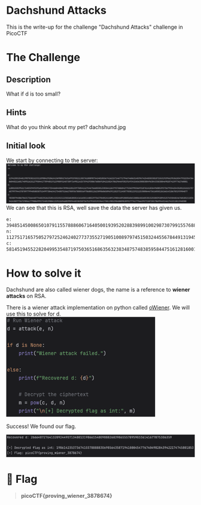 # Dachshund Attacks
This is the write-up for the challenge "Dachshund Attacks" challenge in PicoCTF

# The Challenge
## Description
What if d is too small?
## Hints
What do you think about my pet? dachshund.jpg

## Initial look
We start by connecting to the server:
![img1](img/img1.png) 
We can see that this is RSA, well save the data the server has given us.

```
e: 39485145008650107911557888606716405001939520288398991002987307991557688968496516433368907277880327342138878639003095640452483557565748039552256409417988083459906607958884676489964385432551984664437905119603760835507638049083161271225154859909638767286398067700006526284458326297386681514810075177508719700039
n: 112751716575052797252462402773735527190510089797451503244556784491319457769107078165570925380290065476740819142717486846746000855348017094076907501987908459309438625722536509640668695393497357073641708668559158929842361922505124601033729644931445527797992117186341766936280129560565669801540583202212112145831
c: 58145194552282049953548719750365168635632383487574838595844751612816001705064632965712874605006547556127495708006313201394017878101797756012007636257682241494864713784724000378103415081002406495964926956538769637170309776169654468026220316606934643377033565516047343051478330971734325463877538260785531950457
```

# How to solve it
Dachshund are also called wiener dogs, the name is a reference to **wiener attacks** on RSA.

There is a wiener attack implementation on python called [oWiener](https://pypi.org/project/owiener/).
We will use this to solve for d.
![img2](img/img2.png) 

Success! We found our flag.

![img3](img/img3.png) 
# 🎉 Flag
> **picoCTF{proving_wiener_3878674}**
